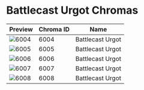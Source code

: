# Battlecast Urgot Chromas

| Preview | Chroma ID | Name |
|---------|-----------|------|
| ![6004](https://raw.communitydragon.org/latest/plugins/rcp-be-lol-game-data/global/default/v1/champion-chroma-images/6/6004.png) | 6004 | Battlecast Urgot |
| ![6005](https://raw.communitydragon.org/latest/plugins/rcp-be-lol-game-data/global/default/v1/champion-chroma-images/6/6005.png) | 6005 | Battlecast Urgot |
| ![6006](https://raw.communitydragon.org/latest/plugins/rcp-be-lol-game-data/global/default/v1/champion-chroma-images/6/6006.png) | 6006 | Battlecast Urgot |
| ![6007](https://raw.communitydragon.org/latest/plugins/rcp-be-lol-game-data/global/default/v1/champion-chroma-images/6/6007.png) | 6007 | Battlecast Urgot |
| ![6008](https://raw.communitydragon.org/latest/plugins/rcp-be-lol-game-data/global/default/v1/champion-chroma-images/6/6008.png) | 6008 | Battlecast Urgot |